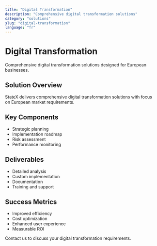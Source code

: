 ```yaml
---
title: "Digital Transformation"
description: "Comprehensive digital transformation solutions"
category: "solutions"
slug: "digital-transformation"
language: "fr"
---
```


# Digital Transformation

Comprehensive digital transformation solutions designed for European businesses.

## Solution Overview

StateX delivers comprehensive digital transformation solutions with focus on European market requirements.

## Key Components

- Strategic planning
- Implementation roadmap
- Risk assessment
- Performance monitoring

## Deliverables

- Detailed analysis
- Custom implementation
- Documentation
- Training and support

## Success Metrics

- Improved efficiency
- Cost optimization
- Enhanced user experience
- Measurable ROI

Contact us to discuss your digital transformation requirements.